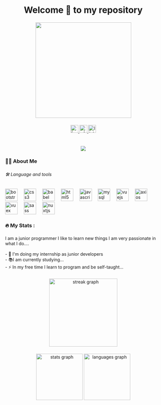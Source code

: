 <h1 align="center">Welcome 👋 to my repository</h1>

###

<div align="center">
  <img height="309" src="https://i.pinimg.com/originals/7a/1b/84/7a1b84b0d02802cca66d976556d8699d.gif"  />
</div>

###

<div align="center">
  <a href="https://web.facebook.com/profile.php?id=100010201664778" target="_blank">
    <img src="https://img.shields.io/static/v1?message=Facebook&logo=facebook&label=&color=1877F2&logoColor=white&labelColor=&style=for-the-badge" height="25" alt="facebook logo"  />
  </a>
  <a href="https://web.whatsapp.com/send?phone=51960647158&amp;text=Hola,%20quiero%20trabajar%20contigo" target="_blank">
    <img src="https://img.shields.io/static/v1?message=Whatsapp&logo=whatsapp&label=&color=25D366&logoColor=white&labelColor=&style=for-the-badge" height="25" alt="whatsapp logo"  />
  </a>
  <img src="https://img.shields.io/static/v1?message=LinkedIn&logo=linkedin&label=&color=0077B5&logoColor=white&labelColor=&style=for-the-badge" height="25" alt="linkedin logo"  />
</div>

###

<br clear="both">

<div align="center">
  <img src="https://profile-counter.glitch.me/luis123-code/count.svg?"  />
</div>

###

<h3 align="left">👩‍💻  About Me</h3>

###

<h6 align="left">🛠 Language and tools</h6>

###

<div align="left">
  <img src="https://cdn.jsdelivr.net/gh/devicons/devicon/icons/bootstrap/bootstrap-original.svg" height="40" alt="bootstrap logo" />
  <img width="12" />
  <img src="https://cdn.jsdelivr.net/gh/devicons/devicon/icons/css3/css3-original.svg" height="40" alt="css3 logo" />
  <img width="12" />
  <img src="https://cdn.jsdelivr.net/gh/devicons/devicon/icons/babel/babel-original.svg" height="40" alt="babel logo" />
  <img width="12" />
  <img src="https://cdn.jsdelivr.net/gh/devicons/devicon/icons/html5/html5-original.svg" height="40" alt="html5 logo" />
  <img width="12" />
  <img src="https://cdn.jsdelivr.net/gh/devicons/devicon/icons/javascript/javascript-original.svg" height="40" alt="javascript logo" />
  <img width="12" />
  <img src="https://cdn.jsdelivr.net/gh/devicons/devicon/icons/mysql/mysql-original.svg" height="40" alt="mysql logo" />
  <img width="12" />
  <img src="https://cdn.jsdelivr.net/gh/devicons/devicon/icons/vuejs/vuejs-original.svg" height="40" alt="vuejs logo" />
  <img width="12" />
  <img src="https://cdn.jsdelivr.net/gh/devicons/devicon/icons/axios/axios-plain.svg" height="40" alt="axios logo" />
  <img width="12" />
  <img src="https://somospnt.com/images/blog/cover/131-manejando-estados-con-vuex.png" height="40" alt="vuex logo" />
  <img width="12" />
  <img src="https://cdn.jsdelivr.net/gh/devicons/devicon/icons/sass/sass-original.svg" height="40" alt="sass logo" />
  <img width="12" />
  <img src="https://cdn.jsdelivr.net/gh/devicons/devicon/icons/nuxtjs/nuxtjs-original.svg" height="40" alt="nuxtjs logo" />
</div>


###

<h3 align="left">🔥   My Stats :</h3>

###

<p align="add">I am a junior programmer I like to learn new things I am very passionate in what I do....<br><br>- 🔭 I'm doing my internship as junior developers<br>- 📚I am currently studying...<br>- ⚡ In my free time I learn to program and be self-taught...</p>

###



###

<div align="center">
  <img src="https://streak-stats.demolab.com?user=luis123-code&locale=en&mode=daily&theme=dark&hide_border=false&border_radius=5&order=3" height="220" alt="streak graph"  />
</div>

###

<div align="center">
  <img src="https://github-readme-stats.vercel.app/api?username=luis123-code&hide_title=false&hide_rank=false&show_icons=true&include_all_commits=true&count_private=true&disable_animations=false&theme=dracula&locale=en&hide_border=false&order=1" height="150" alt="stats graph"  />
  <img src="https://github-readme-stats.vercel.app/api/top-langs?username=luis123-code&locale=en&hide_title=false&layout=compact&card_width=320&langs_count=5&theme=dracula&hide_border=false&order=2" height="150" alt="languages graph"  />
</div>

###
